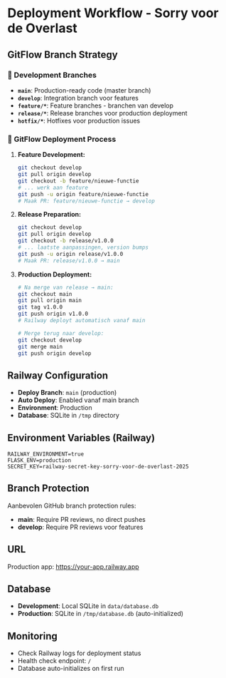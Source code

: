 # Deployment Workflow - Sorry voor de Overlast

## GitFlow Branch Strategy

### 🔧 Development Branches

- **`main`**: Production-ready code (master branch)
- **`develop`**: Integration branch voor features  
- **`feature/*`**: Feature branches - branchen van develop
- **`release/*`**: Release branches voor production deployment
- **`hotfix/*`**: Hotfixes voor production issues

### 🚀 GitFlow Deployment Process

1. **Feature Development:**

   ```bash
   git checkout develop
   git pull origin develop  
   git checkout -b feature/nieuwe-functie
   # ... werk aan feature
   git push -u origin feature/nieuwe-functie
   # Maak PR: feature/nieuwe-functie → develop
   ```

2. **Release Preparation:**

   ```bash
   git checkout develop
   git pull origin develop
   git checkout -b release/v1.0.0
   # ... laatste aanpassingen, version bumps
   git push -u origin release/v1.0.0
   # Maak PR: release/v1.0.0 → main
   ```

3. **Production Deployment:**

   ```bash
   # Na merge van release → main:
   git checkout main
   git pull origin main
   git tag v1.0.0
   git push origin v1.0.0
   # Railway deployt automatisch vanaf main
   
   # Merge terug naar develop:
   git checkout develop
   git merge main
   git push origin develop
   ```

## Railway Configuration

- **Deploy Branch**: `main` (production)
- **Auto Deploy**: Enabled vanaf main branch
- **Environment**: Production
- **Database**: SQLite in `/tmp` directory

## Environment Variables (Railway)

```env
RAILWAY_ENVIRONMENT=true
FLASK_ENV=production
SECRET_KEY=railway-secret-key-sorry-voor-de-overlast-2025
```

## Branch Protection

Aanbevolen GitHub branch protection rules:

- **main**: Require PR reviews, no direct pushes
- **develop**: Require PR reviews voor features

## URL

Production app: <https://your-app.railway.app>

## Database

- **Development**: Local SQLite in `data/database.db`
- **Production**: SQLite in `/tmp/database.db` (auto-initialized)

## Monitoring

- Check Railway logs for deployment status
- Health check endpoint: `/`
- Database auto-initializes on first run
